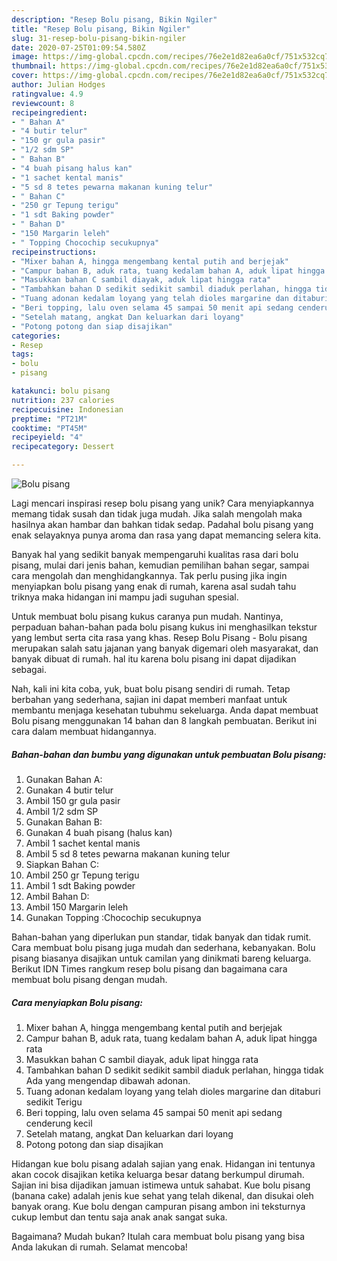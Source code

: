 ```yaml
---
description: "Resep Bolu pisang, Bikin Ngiler"
title: "Resep Bolu pisang, Bikin Ngiler"
slug: 31-resep-bolu-pisang-bikin-ngiler
date: 2020-07-25T01:09:54.580Z
image: https://img-global.cpcdn.com/recipes/76e2e1d82ea6a0cf/751x532cq70/bolu-pisang-foto-resep-utama.jpg
thumbnail: https://img-global.cpcdn.com/recipes/76e2e1d82ea6a0cf/751x532cq70/bolu-pisang-foto-resep-utama.jpg
cover: https://img-global.cpcdn.com/recipes/76e2e1d82ea6a0cf/751x532cq70/bolu-pisang-foto-resep-utama.jpg
author: Julian Hodges
ratingvalue: 4.9
reviewcount: 8
recipeingredient:
- " Bahan A"
- "4 butir telur"
- "150 gr gula pasir"
- "1/2 sdm SP"
- " Bahan B"
- "4 buah pisang halus kan"
- "1 sachet kental manis"
- "5 sd 8 tetes pewarna makanan kuning telur"
- " Bahan C"
- "250 gr Tepung terigu"
- "1 sdt Baking powder"
- " Bahan D"
- "150 Margarin leleh"
- " Topping Chocochip secukupnya"
recipeinstructions:
- "Mixer bahan A, hingga mengembang kental putih and berjejak"
- "Campur bahan B, aduk rata, tuang kedalam bahan A, aduk lipat hingga rata"
- "Masukkan bahan C sambil diayak, aduk lipat hingga rata"
- "Tambahkan bahan D sedikit sedikit sambil diaduk perlahan, hingga tidak Ada yang mengendap dibawah adonan."
- "Tuang adonan kedalam loyang yang telah dioles margarine dan ditaburi sedikit Terigu"
- "Beri topping, lalu oven selama 45 sampai 50 menit api sedang cenderung kecil"
- "Setelah matang, angkat Dan keluarkan dari loyang"
- "Potong potong dan siap disajikan"
categories:
- Resep
tags:
- bolu
- pisang

katakunci: bolu pisang 
nutrition: 237 calories
recipecuisine: Indonesian
preptime: "PT21M"
cooktime: "PT45M"
recipeyield: "4"
recipecategory: Dessert

---
```



![Bolu pisang](https://img-global.cpcdn.com/recipes/76e2e1d82ea6a0cf/751x532cq70/bolu-pisang-foto-resep-utama.jpg)

Lagi mencari inspirasi resep bolu pisang yang unik? Cara menyiapkannya memang tidak susah dan tidak juga mudah. Jika salah mengolah maka hasilnya akan hambar dan bahkan tidak sedap. Padahal bolu pisang yang enak selayaknya punya aroma dan rasa yang dapat memancing selera kita.

Banyak hal yang sedikit banyak mempengaruhi kualitas rasa dari bolu pisang, mulai dari jenis bahan, kemudian pemilihan bahan segar, sampai cara mengolah dan menghidangkannya. Tak perlu pusing jika ingin menyiapkan bolu pisang yang enak di rumah, karena asal sudah tahu triknya maka hidangan ini mampu jadi suguhan spesial.

Untuk membuat bolu pisang kukus caranya pun mudah. Nantinya, perpaduan bahan-bahan pada bolu pisang kukus ini menghasilkan tekstur yang lembut serta cita rasa yang khas. Resep Bolu Pisang - Bolu pisang merupakan salah satu jajanan yang banyak digemari oleh masyarakat, dan banyak dibuat di rumah. hal itu karena bolu pisang ini dapat dijadikan sebagai.


Nah, kali ini kita coba, yuk, buat bolu pisang sendiri di rumah. Tetap berbahan yang sederhana, sajian ini dapat memberi manfaat untuk membantu menjaga kesehatan tubuhmu sekeluarga. Anda dapat membuat Bolu pisang menggunakan 14 bahan dan 8 langkah pembuatan. Berikut ini cara dalam membuat hidangannya.

<!--inarticleads1-->

##### Bahan-bahan dan bumbu yang digunakan untuk pembuatan Bolu pisang:

1. Gunakan  Bahan A:
1. Gunakan 4 butir telur
1. Ambil 150 gr gula pasir
1. Ambil 1/2 sdm SP
1. Gunakan  Bahan B:
1. Gunakan 4 buah pisang (halus kan)
1. Ambil 1 sachet kental manis
1. Ambil 5 sd 8 tetes pewarna makanan kuning telur
1. Siapkan  Bahan C:
1. Ambil 250 gr Tepung terigu
1. Ambil 1 sdt Baking powder
1. Ambil  Bahan D:
1. Ambil 150 Margarin leleh
1. Gunakan  Topping :Chocochip secukupnya


Bahan-bahan yang diperlukan pun standar, tidak banyak dan tidak rumit. Cara membuat bolu pisang juga mudah dan sederhana, kebanyakan. Bolu pisang biasanya disajikan untuk camilan yang dinikmati bareng keluarga. Berikut IDN Times rangkum resep bolu pisang dan bagaimana cara membuat bolu pisang dengan mudah. 

<!--inarticleads2-->

##### Cara menyiapkan Bolu pisang:

1. Mixer bahan A, hingga mengembang kental putih and berjejak
1. Campur bahan B, aduk rata, tuang kedalam bahan A, aduk lipat hingga rata
1. Masukkan bahan C sambil diayak, aduk lipat hingga rata
1. Tambahkan bahan D sedikit sedikit sambil diaduk perlahan, hingga tidak Ada yang mengendap dibawah adonan.
1. Tuang adonan kedalam loyang yang telah dioles margarine dan ditaburi sedikit Terigu
1. Beri topping, lalu oven selama 45 sampai 50 menit api sedang cenderung kecil
1. Setelah matang, angkat Dan keluarkan dari loyang
1. Potong potong dan siap disajikan


Hidangan kue bolu pisang adalah sajian yang enak. Hidangan ini tentunya akan cocok disajikan ketika keluarga besar datang berkumpul dirumah. Sajian ini bisa dijadikan jamuan istimewa untuk sahabat. Kue bolu pisang (banana cake) adalah jenis kue sehat yang telah dikenal, dan disukai oleh banyak orang. Kue bolu dengan campuran pisang ambon ini teksturnya cukup lembut dan tentu saja anak anak sangat suka. 

Bagaimana? Mudah bukan? Itulah cara membuat bolu pisang yang bisa Anda lakukan di rumah. Selamat mencoba!
